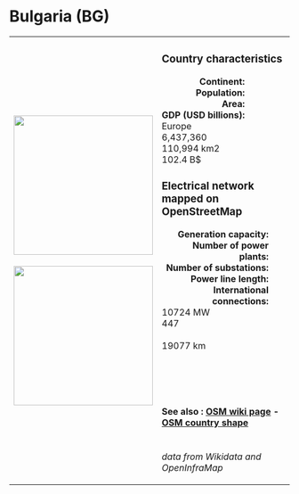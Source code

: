 # Bulgaria (BG)

<table width="90%">
<tr>
<td>
<img src="http://commons.wikimedia.org/wiki/Special:FilePath/Flag%20of%20Bulgaria.svg" width="250">
<br><br>
<img src="http://commons.wikimedia.org/wiki/Special:FilePath/Bulgaria%20%28orthographic%20projection%29.svg" width="250"></td>
<td>
<h3>Country characteristics</h3>
<div style="display: inline-block;text-align:right;margin-right:30px;font-weight: bold;">
Continent:<br>Population:<br>Area:<br>GDP (USD billions):
</div>
<div style="display: inline-block;">
Europe<br>6,437,360<br>110,994 km2<br>102.4 B$
</div>
<h3>Electrical network mapped on OpenStreetMap</h3>
<div style="display: inline-block;text-align:right;margin-right:30px;font-weight: bold;">Generation capacity:<br>
Number of power plants:<br>
Number of substations:<br>
Power line length:<br>
International connections:<br>
</div>
<div style="display: inline-block;">10724 MW<br>
447<br>
<br>
19077 km<br>
<br>
</div>

<br><br><h4>See also :
<a href="https://wiki.openstreetmap.org/wiki/Power_networks/Bulgaria" target="_blank">OSM wiki page</a> -
<a href="https://openstreetmap.org/relation/186382" target="_blank">OSM country shape</a>
</h4>

<br><i>data from Wikidata and OpenInfraMap</i>
</td>
</tr>
</table>




